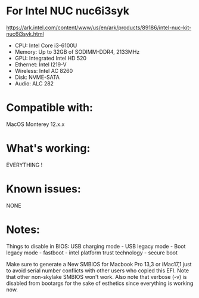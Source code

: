 # For Intel NUC nuc6i3syk

https://ark.intel.com/content/www/us/en/ark/products/89186/intel-nuc-kit-nuc6i3syk.html

* CPU: Intel Core i3-6100U
* Memory: Up to 32GB of SODIMM-DDR4, 2133MHz
* GPU: Integrated Intel HD 520
* Ethernet: Intel I219-V
* Wireless: Intel AC 8260
* Disk: NVME-SATA
* Audio:  ALC 282

# Compatible with:

MacOS Monterey 12.x.x

# What's working:

EVERYTHING !

# Known issues:

NONE

# Notes:

Things to disable in BIOS: USB charging mode - USB legacy mode - Boot legacy mode - fastboot - intel platform trust technology - secure boot


Make sure to generate a New SMBIOS for Macbook Pro 13,3 or iMac17,1 just to avoid serial number conflicts with other users who copied this EFI. Note that other non-skylake SMBIOS won't work. Also note that verbose (-v) is disabled from bootargs for the sake of esthetics since everything is working now.


